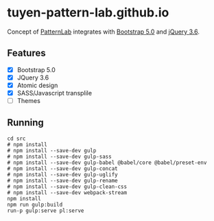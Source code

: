 # tuyen-pattern-lab.github.io
Concept of [PatternLab](https://patternlab.io/) integrates with [Bootstrap 5.0](https://getbootstrap.com/docs/5.0/getting-started/introduction/) and [jQuery 3.6](https://api.jquery.com/).

## Features

- [x] Bootstrap 5.0
- [x] JQuery 3.6
- [x] Atomic design
- [x] SASS/Javascript transplile
- [ ] Themes

## Running

```shell
cd src
# npm install
# npm install --save-dev gulp
# npm install --save-dev gulp-sass
# npm install --save-dev gulp-babel @babel/core @babel/preset-env
# npm install --save-dev gulp-concat
# npm install --save-dev gulp-uglify
# npm install --save-dev gulp-rename
# npm install --save-dev gulp-clean-css
# npm install --save-dev webpack-stream
npm install
npm run gulp:build
run-p gulp:serve pl:serve
```
